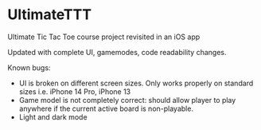 # UltimateTTT
Ultimate Tic Tac Toe course project revisited in an iOS app

Updated with complete UI, gamemodes, code readability changes.

Known bugs:
- UI is broken on different screen sizes. Only works properly on standard sizes i.e. iPhone 14 Pro, iPhone 13
- Game model is not completely correct: should allow player to play anywhere if the current active board is non-playable.
- Light and dark mode
